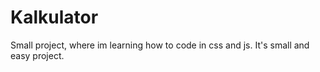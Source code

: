 # Kalkulator
Small project, where im learning how to code in css and js. It's small and easy project.

